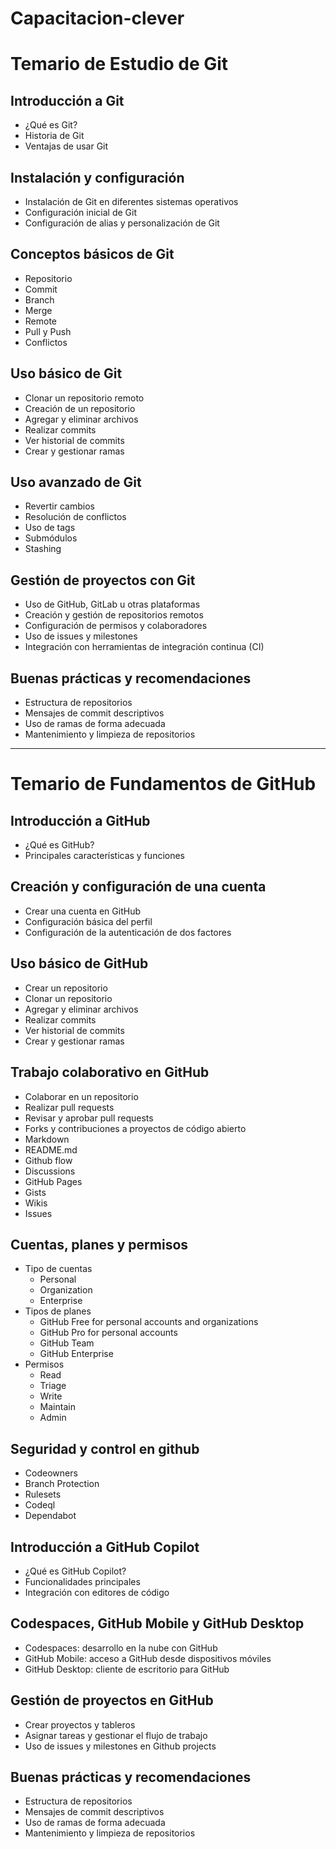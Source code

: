 # Capacitacion-clever

# Temario de Estudio de Git

## Introducción a Git
- ¿Qué es Git?
- Historia de Git
- Ventajas de usar Git

## Instalación y configuración
- Instalación de Git en diferentes sistemas operativos
- Configuración inicial de Git
- Configuración de alias y personalización de Git

## Conceptos básicos de Git
- Repositorio
- Commit
- Branch
- Merge
- Remote
- Pull y Push
- Conflictos

## Uso básico de Git
- Clonar un repositorio remoto
- Creación de un repositorio
- Agregar y eliminar archivos
- Realizar commits
- Ver historial de commits
- Crear y gestionar ramas

## Uso avanzado de Git
- Revertir cambios
- Resolución de conflictos
- Uso de tags
- Submódulos
- Stashing

## Gestión de proyectos con Git
- Uso de GitHub, GitLab u otras plataformas
- Creación y gestión de repositorios remotos
- Configuración de permisos y colaboradores
- Uso de issues y milestones
- Integración con herramientas de integración continua (CI)

## Buenas prácticas y recomendaciones
- Estructura de repositorios
- Mensajes de commit descriptivos
- Uso de ramas de forma adecuada
- Mantenimiento y limpieza de repositorios

---

# Temario de Fundamentos de GitHub

## Introducción a GitHub
- ¿Qué es GitHub?
- Principales características y funciones

## Creación y configuración de una cuenta
- Crear una cuenta en GitHub
- Configuración básica del perfil
- Configuración de la autenticación de dos factores

## Uso básico de GitHub
- Crear un repositorio
- Clonar un repositorio
- Agregar y eliminar archivos
- Realizar commits
- Ver historial de commits
- Crear y gestionar ramas

## Trabajo colaborativo en GitHub
- Colaborar en un repositorio
- Realizar pull requests
- Revisar y aprobar pull requests
- Forks y contribuciones a proyectos de código abierto
- Markdown
- README.md
- Github flow
- Discussions
- GitHub Pages
- Gists
- Wikis
- Issues

## Cuentas, planes y permisos
- Tipo de cuentas
    - Personal
    - Organization
    - Enterprise
- Tipos de planes
    - GitHub Free for personal accounts and organizations
    - GitHub Pro for personal accounts
    - GitHub Team
    - GitHub Enterprise
- Permisos
    - Read
    - Triage
    - Write
    - Maintain
    - Admin
  
## Seguridad y control en github
- Codeowners
- Branch Protection
- Rulesets
- Codeql
- Dependabot

## Introducción a GitHub Copilot
- ¿Qué es GitHub Copilot?
- Funcionalidades principales
- Integración con editores de código

## Codespaces, GitHub Mobile y GitHub Desktop
- Codespaces: desarrollo en la nube con GitHub
- GitHub Mobile: acceso a GitHub desde dispositivos móviles
- GitHub Desktop: cliente de escritorio para GitHub
    
## Gestión de proyectos en GitHub
- Crear proyectos y tableros
- Asignar tareas y gestionar el flujo de trabajo
- Uso de issues y milestones en Github projects

## Buenas prácticas y recomendaciones
- Estructura de repositorios
- Mensajes de commit descriptivos
- Uso de ramas de forma adecuada
- Mantenimiento y limpieza de repositorios


